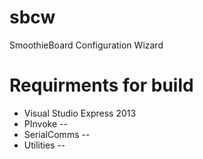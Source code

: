 # sbcw
SmoothieBoard Configuration Wizard

# Requirments for build
  - Visual Studio Express 2013
  - PInvoke -- 
  - SerialComms -- 
  - Utilities -- 
